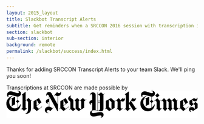 ```yaml
---
layout: 2015_layout
title: Slackbot Transcript Alerts
subtitle: Get reminders when a SRCCON 2016 session with transcription is about to start.
section: slackbot
sub-section: interior
background: remote
permalink: /slackbot/success/index.html
---
```


Thanks for adding SRCCON Transcript Alerts to your team Slack. We'll ping you soon!

<div id="sponsortag"><p><span>Transcriptions at SRCCON are made possible by <a href="http://www.nytimes.com"></span><img src="/media/img/partners/NYT.png" class="nyt" alt="The New York Times"></a>
